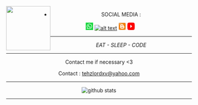 <img src="https://a.top4top.io/p_2381zwht24.jpeg" width="120" height="120" align="left">
<center>


* SOCIAL MEDIA :

<a href="https://wa.me/6285810753481?text=Asalamualaikum+bang"><img src="https://github.com/Yayan-XD/Yayan-XD/blob/master/img/whatsapp.png" alt="alt text" width="20" height="20"></a>
<a href="https://www.facebook.com/akuninibot"><img src="https://upload.wikimedia.org/wikipedia/commons/5/51/Facebook_f_logo_%282019%29.svg" alt="alt text" width="20" height="20"></a> 
<a href="#"><img src="https://github.com/Yayan-XD/Yayan-XD/blob/master/img/logo_blogspot_by_YayanXD.jpg" alt="alt text" width="20" height="20"></a> <a herf="#"><img src="https://github.com/Yayan-XD/Yayan-XD/blob/master/img/logo_yt_by_YayanXD.jpg" alt="alt text" width="20" height="20"></a> 
&nbsp;&nbsp;     &nbsp;&nbsp;    &nbsp;&nbsp;   &nbsp;&nbsp;   &nbsp;&nbsp;   
___
_EAT - SLEEP - CODE_
___


Contact me if necessary <3

Contact : tehzlordxv@yahoo.com
___
![github stats](https://github-readme-stats.vercel.app/api?username=TehzLordXV&show_icons=true&theme=dark)
___
